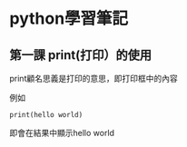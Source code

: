 # python學習筆記
## 第一課 print(打印）的使用

print顧名思義是打印的意思，即打印框中的內容

例如
```
print(hello world)
```
即會在結果中顯示hello world

